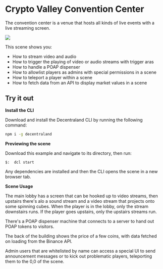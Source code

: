 # Crypto Valley Convention Center

The convention center is a venue that hosts all kinds of live events with a live streaming screen.

![](screenshot/screenshot.png)

This scene shows you:

- How to stream video and audio
- How to trigger the playing of video or audio streams with trigger aras
- How to handle a POAP dispenser
- How to allowlist players as admins with special permissions in a scene
- How to teleport a player within a scene
- How to fetch data from an API to display market values in a scene


## Try it out

**Install the CLI**

Download and install the Decentraland CLI by running the following command:

```bash
npm i -g decentraland
```

**Previewing the scene**

Download this example and navigate to its directory, then run:

```
$:  dcl start
```

Any dependencies are installed and then the CLI opens the scene in a new browser tab.

**Scene Usage**

The main lobby has a screen that can be hooked up to video streams, then upstairs there's alo a sound stream and a video stream that projects onto some spinning cubes. When the player is in the lobby, only the stream downstairs runs. If the player goes upstairs, only the upstairs streams run.

There's a POAP dispenser machine that connects to a server to hand out POAP tokens to visitors.

The back of the building shows the price of a few coins, with data fetched on loading from the Binance API.

Admin users that are whitelisted by name can access a special UI to send announcement messages or to kick out problematic players, teleporting them to the 0,0 of the scene.
